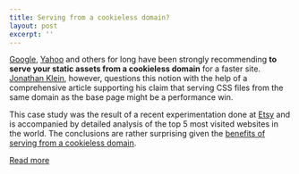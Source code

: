 ```yaml
---
title: Serving from a cookieless domain?
layout: post
excerpt: ''
---
```


[Google](https://developers.google.com/speed/docs/insights/EnableCompression?csw=1#ServeFromCookielessDomain), [Yahoo](https://developer.yahoo.com/performance/rules.html#cookie_free) and others for long have been strongly recommending **to serve your static assets from a cookieless domain** for a 
faster site. [Jonathan Klein](http://www.jonathanklein.net/), however, questions this notion with the help of a comprehensive article supporting his claim that 
serving CSS files from the same domain as the base page might be a performance win.

This case study was the result of a recent experimentation done at [Etsy](https://www.etsy.com) and is accompanied by detailed analysis of the top 5 most
visited websites in the world. The conclusions are rather surprising given the [benefits of serving from a cookieless domain](http://www.ravelrumba.com/blog/static-cookieless-domain/).

[Read more](http://www.jonathanklein.net/2014/02/revisiting-cookieless-domain.html)